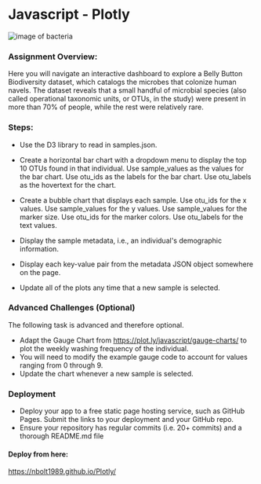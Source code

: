 # Javascript - Plotly

![image of bacteria](https://cdn-a.william-reed.com/var/wrbm_gb_food_pharma/storage/images/publications/food-beverage-nutrition/nutraingredients.com/article/2019/10/04/gut-health-affected-by-teams-of-bacteria-not-individual-species/10214854-1-eng-GB/Gut-health-affected-by-teams-of-bacteria-not-individual-species.jpg)


### Assignment Overview:

Here you will navigate an interactive dashboard to explore a Belly Button Biodiversity dataset, which catalogs the microbes that colonize human navels.
The dataset reveals that a small handful of microbial species (also called operational taxonomic units, or OTUs, in the study) were present in more than 70% of people, while the rest were relatively rare.

### Steps: 
* Use the D3 library to read in samples.json.

* Create a horizontal bar chart with a dropdown menu to display the top 10 OTUs found in that individual.
    Use sample_values as the values for the bar chart.
    Use otu_ids as the labels for the bar chart.
    Use otu_labels as the hovertext for the chart.
    
* Create a bubble chart that displays each sample.
    Use otu_ids for the x values.
    Use sample_values for the y values.
    Use sample_values for the marker size.
    Use otu_ids for the marker colors.
    Use otu_labels for the text values.
    
* Display the sample metadata, i.e., an individual's demographic information.
* Display each key-value pair from the metadata JSON object somewhere on the page.
* Update all of the plots any time that a new sample is selected.

### Advanced Challenges (Optional)

The following task is advanced and therefore optional.
* Adapt the Gauge Chart from https://plot.ly/javascript/gauge-charts/ to plot the weekly washing frequency of the individual.
* You will need to modify the example gauge code to account for values ranging from 0 through 9.
* Update the chart whenever a new sample is selected.

    
### Deployment
* Deploy your app to a free static page hosting service, such as GitHub Pages. Submit the links to your deployment and your GitHub repo.
* Ensure your repository has regular commits (i.e. 20+ commits) and a thorough README.md file

#### Deploy from here: 
https://nbolt1989.github.io/Plotly/
